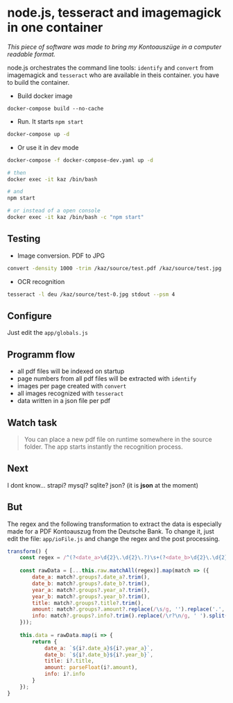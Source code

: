 # node.js, tesseract and imagemagick in one container

*This piece of software was made to bring my Kontoauszüge in a computer readable format.*

node.js orchestrates the command line tools: `identify` and `convert` from imagemagick
and `tesseract` who are available in theis container. you have to build the container.

- Build docker image
```
docker-compose build --no-cache
```

- Run. It starts `npm start`
 ```bash
 docker-compose up -d
 ```
- Or use it in dev mode
 ```bash
 docker-compose -f docker-compose-dev.yaml up -d

# then
 docker exec -it kaz /bin/bash

# and
 npm start

# or instead of a open console
 docker exec -it kaz /bin/bash -c "npm start"
 ```
 
## Testing
- Image conversion. PDF to JPG
```bash
convert -density 1000 -trim /kaz/source/test.pdf /kaz/source/test.jpg
```
- OCR recognition
```bash
tesseract -l deu /kaz/source/test-0.jpg stdout --psm 4
```

## Configure
Just edit the `app/globals.js`


## Programm flow

- all pdf files will be indexed on startup
- page numbers from all pdf files will be extracted with `identify`
- images per page created with `convert`
- all images recognized with `tesseract`
- data written in a json file per pdf

## Watch task

> You can place a new pdf file on runtime somewhere in the source folder. The app starts instantly the recognition process.

## Next
I dont know... strapi? mysql? sqlite? json? (it is **json** at the moment) 

## But

The regex and the following transformation to extract the data is especially made for a PDF Kontoauszug from the Deutsche Bank.
To change it, just edit the file: `app/ioFile.js` and change the regex and the post processing.

```js
transform() {
    const regex = /^(?<date_a>\d{2}\.\d{2}\.?)\s+(?<date_b>\d{2}\.\d{2}\.?)\s+(?<title>.+?)\s+(?<amount>[+-]\s?\d{1,3}(?:\.\d{3})*,\d{2})\r?\n+?^(?<year_a>\d{4})\s+(?<year_b>\d{4})\s+(?<info>(?:(?!\d{2}\.\d{2}\.?\s+\d{2}\.\d{2}).*(?:\r?\n|$))*)/gm
    
    const rawData = [...this.raw.matchAll(regex)].map(match => ({
        date_a: match?.groups?.date_a?.trim(),
        date_b: match?.groups?.date_b?.trim(),
        year_a: match?.groups?.year_a?.trim(),
        year_b: match?.groups?.year_b?.trim(),
        title: match?.groups?.title?.trim(),
        amount: match?.groups?.amount?.replace(/\s/g, '').replace('.', '').replace(',', '.'),
        info: match?.groups?.info?.trim().replace(/\r?\n/g, ' ').split('BIC (SWIFT) DEUTDEDBLEG')[0].split('Fillalnummer')[0]
    }));
    
    this.data = rawData.map(i => {
        return {
            date_a: `${i?.date_a}${i?.year_a}`,
            date_b: `${i?.date_b}${i?.year_b}`,
            title: i?.title,
            amount: parseFloat(i?.amount),
            info: i?.info
        }
    });
}
```
 
